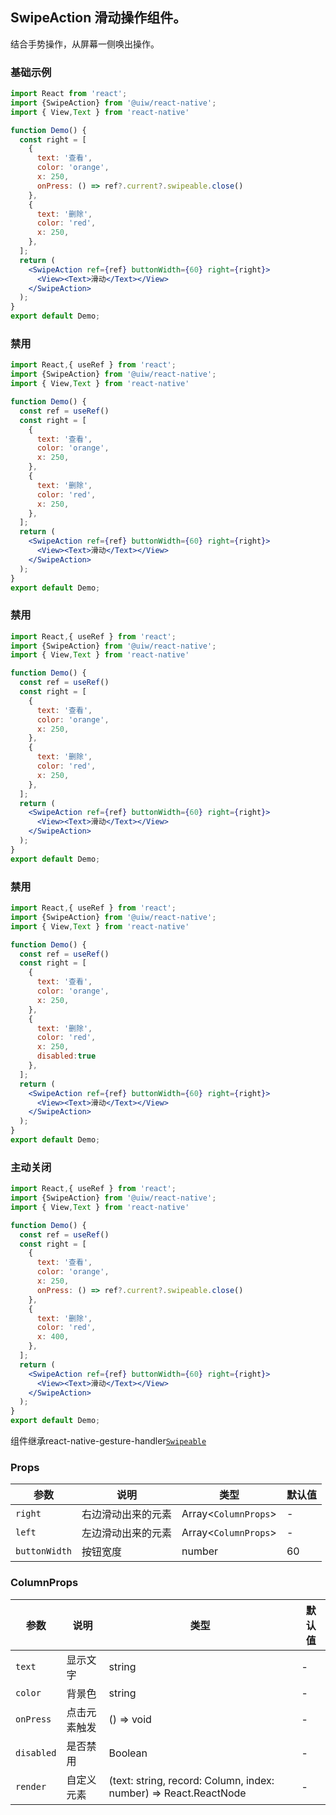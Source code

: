 SwipeAction 滑动操作组件。
---
结合手势操作，从屏幕一侧唤出操作。

### 基础示例

```jsx
import React from 'react';
import {SwipeAction} from '@uiw/react-native';
import { View,Text } from 'react-native'

function Demo() {
  const right = [
    {
      text: '查看',
      color: 'orange',
      x: 250,
      onPress: () => ref?.current?.swipeable.close()
    },
    {
      text: '删除',
      color: 'red',
      x: 250,
    },
  ];
  return (
    <SwipeAction ref={ref} buttonWidth={60} right={right}>
      <View><Text>滑动</Text></View>
    </SwipeAction>
  );
}
export default Demo;
```

### 禁用

```jsx
import React,{ useRef } from 'react';
import {SwipeAction} from '@uiw/react-native';
import { View,Text } from 'react-native'

function Demo() {
  const ref = useRef()
  const right = [
    {
      text: '查看',
      color: 'orange',
      x: 250,
    },
    {
      text: '删除',
      color: 'red',
      x: 250,
    },
  ];
  return (
    <SwipeAction ref={ref} buttonWidth={60} right={right}>
      <View><Text>滑动</Text></View>
    </SwipeAction>
  );
}
export default Demo;
```

### 禁用

```jsx
import React,{ useRef } from 'react';
import {SwipeAction} from '@uiw/react-native';
import { View,Text } from 'react-native'

function Demo() {
  const ref = useRef()
  const right = [
    {
      text: '查看',
      color: 'orange',
      x: 250,
    },
    {
      text: '删除',
      color: 'red',
      x: 250,
    },
  ];
  return (
    <SwipeAction ref={ref} buttonWidth={60} right={right}>
      <View><Text>滑动</Text></View>
    </SwipeAction>
  );
}
export default Demo;
```

### 禁用

```jsx
import React,{ useRef } from 'react';
import {SwipeAction} from '@uiw/react-native';
import { View,Text } from 'react-native'

function Demo() {
  const ref = useRef()
  const right = [
    {
      text: '查看',
      color: 'orange',
      x: 250,
    },
    {
      text: '删除',
      color: 'red',
      x: 250,
      disabled:true
    },
  ];
  return (
    <SwipeAction ref={ref} buttonWidth={60} right={right}>
      <View><Text>滑动</Text></View>
    </SwipeAction>
  );
}
export default Demo;
```

### 主动关闭

```jsx
import React,{ useRef } from 'react';
import {SwipeAction} from '@uiw/react-native';
import { View,Text } from 'react-native'

function Demo() {
  const ref = useRef()
  const right = [
    {
      text: '查看',
      color: 'orange',
      x: 250,
      onPress: () => ref?.current?.swipeable.close()
    },
    {
      text: '删除',
      color: 'red',
      x: 400,
    },
  ];
  return (
    <SwipeAction ref={ref} buttonWidth={60} right={right}>
      <View><Text>滑动</Text></View>
    </SwipeAction>
  );
}
export default Demo;
```

组件继承react-native-gesture-handler[`Swipeable`](https://docs.swmansion.com/react-native-gesture-handler/docs/api/components/swipeable)
### Props
| 参数 | 说明 | 类型 | 默认值 |
|------|------|-----|------|
| `right` | 右边滑动出来的元素 | Array<`ColumnProps`> | - |
| `left` | 左边滑动出来的元素 | Array<`ColumnProps`> | - |
| `buttonWidth` | 按钮宽度 |  number | 60 |

### ColumnProps
| 参数 | 说明 | 类型 | 默认值 |
|------|------|-----|------|
| `text` | 显示文字 | string | - |
| `color` | 背景色 | string | - |
| `onPress` | 点击元素触发 |  () => void | - |
| `disabled` | 是否禁用 | Boolean | - |
| `render` | 自定义元素 | (text: string, record: Column, index: number) => React.ReactNode | - |
